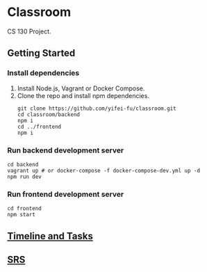 # Classroom
CS 130 Project.

## Getting Started
### Install dependencies

1. Install Node.js, Vagrant or Docker Compose.
2. Clone the repo and install npm dependencies.
    ```
    git clone https://github.com/yifei-fu/classroom.git
    cd classroom/backend
    npm i
    cd ../frontend
    npm i
    ```
### Run backend development server
```
cd backend
vagrant up # or docker-compose -f docker-compose-dev.yml up -d
npm run dev
```
### Run frontend development server
```
cd frontend
npm start
```

## [Timeline and Tasks](https://docs.google.com/document/d/13QpObOzFn0rKsbBrVQOv_873EKAa_8NI9OvTfaztwQE/edit?usp=sharing)
## [SRS](https://docs.google.com/document/d/1ZrXsY_le5oime8KeewqWVokLBwkKAcA4H4CdF8Wg2PU/edit?usp=sharing)
